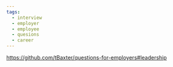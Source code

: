 ```yaml
---
tags:
  - interview
  - employer
  - employee
  - quesions
  - career
---
```

https://github.com/tBaxter/questions-for-employers#leadership